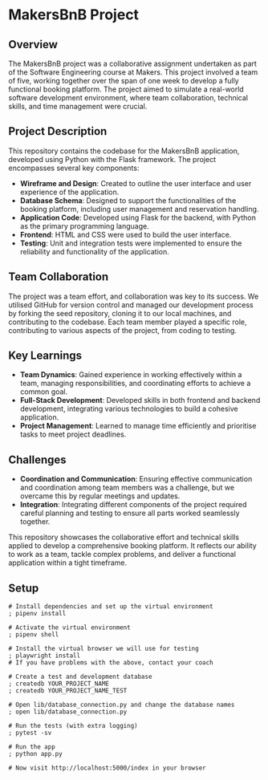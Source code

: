 # MakersBnB Project

## Overview

The MakersBnB project was a collaborative assignment undertaken as part of the Software Engineering course at Makers. This project involved a team of five, working together over the span of one week to develop a fully functional booking platform. The project aimed to simulate a real-world software development environment, where team collaboration, technical skills, and time management were crucial.

## Project Description

This repository contains the codebase for the MakersBnB application, developed using Python with the Flask framework. The project encompasses several key components:

- **Wireframe and Design**: Created to outline the user interface and user experience of the application.
- **Database Schema**: Designed to support the functionalities of the booking platform, including user management and reservation handling.
- **Application Code**: Developed using Flask for the backend, with Python as the primary programming language.
- **Frontend**: HTML and CSS were used to build the user interface.
- **Testing**: Unit and integration tests were implemented to ensure the reliability and functionality of the application.

## Team Collaboration

The project was a team effort, and collaboration was key to its success. We utilised GitHub for version control and managed our development process by forking the seed repository, cloning it to our local machines, and contributing to the codebase. Each team member played a specific role, contributing to various aspects of the project, from coding to testing.

## Key Learnings

- **Team Dynamics**: Gained experience in working effectively within a team, managing responsibilities, and coordinating efforts to achieve a common goal.
- **Full-Stack Development**: Developed skills in both frontend and backend development, integrating various technologies to build a cohesive application.
- **Project Management**: Learned to manage time efficiently and prioritise tasks to meet project deadlines.

## Challenges

- **Coordination and Communication**: Ensuring effective communication and coordination among team members was a challenge, but we overcame this by regular meetings and updates.
- **Integration**: Integrating different components of the project required careful planning and testing to ensure all parts worked seamlessly together.

This repository showcases the collaborative effort and technical skills applied to develop a comprehensive booking platform. It reflects our ability to work as a team, tackle complex problems, and deliver a functional application within a tight timeframe.


## Setup

```shell
# Install dependencies and set up the virtual environment
; pipenv install

# Activate the virtual environment
; pipenv shell

# Install the virtual browser we will use for testing
; playwright install
# If you have problems with the above, contact your coach

# Create a test and development database
; createdb YOUR_PROJECT_NAME
; createdb YOUR_PROJECT_NAME_TEST

# Open lib/database_connection.py and change the database names
; open lib/database_connection.py

# Run the tests (with extra logging)
; pytest -sv

# Run the app
; python app.py

# Now visit http://localhost:5000/index in your browser
```
